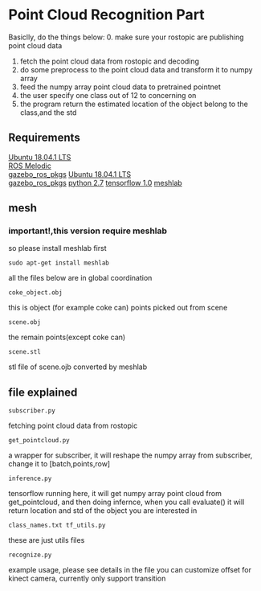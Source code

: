 # Point Cloud Recognition Part

Basiclly, do the things below:
0. make sure your rostopic are publishing point cloud data
1. fetch the point cloud data from rostopic and decoding
2. do some preprocess to the point cloud data and transform it to numpy array
3. feed the numpy array point cloud data to pretrained pointnet
4. the user specify one class out of 12 to concerning on
5. the program return the estimated location of the object belong to the class,and the std


## Requirements
[Ubuntu 18.04.1 LTS](http://releases.ubuntu.com/18.04)  
[ROS Melodic](http://wiki.ros.org/melodic/Installation/Ubuntu)  
[gazebo_ros_pkgs](http://wiki.ros.org/gazebo_ros_pkgs) 
[Ubuntu 18.04.1 LTS](http://releases.ubuntu.com/18.04)  
[gazebo_ros_pkgs](http://wiki.ros.org/gazebo_ros_pkgs)
[python 2.7](https://www.python.org/download/releases/2.7/)
[tensorflow 1.0](https://www.tensorflow.org/api_guides/python/upgrade)
[meshlab](http://www.meshlab.net/)  


## mesh
### important!,this version require meshlab
so please install meshlab first
```
sudo apt-get install meshlab
```


all the files below are in global coordination

```
coke_object.obj
```
this is object (for example coke can) points picked out from scene

```
scene.obj
```
the remain points(except coke can)

```
scene.stl
```
stl file of scene.ojb converted by meshlab




## file explained
```
subscriber.py
```
fetching point cloud data from rostopic

```
get_pointcloud.py
```
a wrapper for subscriber, it will reshape the numpy array from subscriber,
change it to [batch,points,row]

```
inference.py
```
tensorflow running here, it will get numpy array point cloud from get_pointcloud,
and then doing infernce, when you call evaluate() it will return location and std
of the object you are interested in

```
class_names.txt tf_utils.py
```
these are just utils files

```
recognize.py
```
example usage, please see details in the file
you can customize offset for kinect camera, currently only support transition
